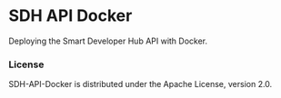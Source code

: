 # SDH API Docker


Deploying the Smart Developer Hub API with Docker.

### License

SDH-API-Docker is distributed under the Apache License, version 2.0.

